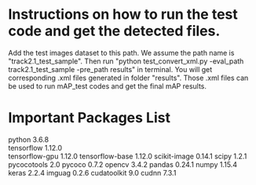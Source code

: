 # Instructions on how to run the test code and get the detected files.
Add the test images dataset to this path. We assume the path name is "track2.1_test_sample". 
Then run "python test_convert_xml.py -eval_path track2.1_test_sample -pre_path results" in terminal. You will get corresponding .xml files generated in folder "results". Those .xml files can be used to run mAP_test codes and get the final mAP results.

# Important Packages List
python 3.6.8  
tensorflow 1.12.0  
tensorflow-gpu 1.12.0
tensorflow-base 1.12.0
scikit-image 0.14.1
scipy 1.2.1
pycocotools 2.0
pycoco 0.7.2
opencv 3.4.2
pandas 0.24.1
numpy 1.15.4
keras 2.2.4
imguag 0.2.6
cudatoolkit 9.0
cudnn 7.3.1

